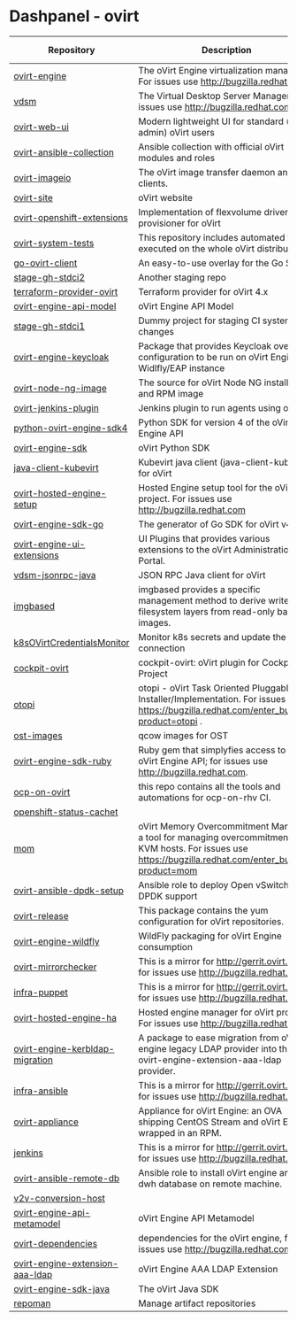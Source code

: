
# Dashpanel - ovirt

| Repository | Description | Issues & PRs | Starred | Forks |
|---|---|---|---|---|
| [ovirt-engine](https://github.com/oVirt/ovirt-engine) | The oVirt Engine virtualization manager. For issues use http://bugzilla.redhat.com | [78](https://github.com/ovirt/ovirt-engine/issues) | 358 | 229 |
| [vdsm](https://github.com/oVirt/vdsm) | The Virtual Desktop Server Manager. For issues use http://bugzilla.redhat.com. | [65](https://github.com/ovirt/vdsm/issues) | 116 | 151 |
| [ovirt-web-ui](https://github.com/oVirt/ovirt-web-ui) | Modern lightweight UI for standard (non-admin) oVirt users | [34](https://github.com/ovirt/ovirt-web-ui/issues) | 89 | 69 |
| [ovirt-ansible-collection](https://github.com/oVirt/ovirt-ansible-collection) | Ansible collection with official oVirt modules and roles | [31](https://github.com/ovirt/ovirt-ansible-collection/issues) | 52 | 73 |
| [ovirt-imageio](https://github.com/oVirt/ovirt-imageio) | The oVirt image transfer daemon and clients. | [26](https://github.com/ovirt/ovirt-imageio/issues) | 14 | 16 |
| [ovirt-site](https://github.com/oVirt/ovirt-site) | oVirt website | [22](https://github.com/ovirt/ovirt-site/issues) | 73 | 297 |
| [ovirt-openshift-extensions](https://github.com/oVirt/ovirt-openshift-extensions) | Implementation of flexvolume driver and provisioner for oVirt | [18](https://github.com/ovirt/ovirt-openshift-extensions/issues) | 32 | 16 |
| [ovirt-system-tests](https://github.com/oVirt/ovirt-system-tests) | This repository includes automated tests executed on the whole oVirt distribution | [15](https://github.com/ovirt/ovirt-system-tests/issues) | 15 | 37 |
| [go-ovirt-client](https://github.com/oVirt/go-ovirt-client) | An easy-to-use overlay for the Go SDK. | [14](https://github.com/ovirt/go-ovirt-client/issues) | 10 | 14 |
| [stage-gh-stdci2](https://github.com/oVirt/stage-gh-stdci2) | Another staging repo | [14](https://github.com/ovirt/stage-gh-stdci2/issues) | 1 | 2 |
| [terraform-provider-ovirt](https://github.com/oVirt/terraform-provider-ovirt) | Terraform provider for oVirt 4.x | [11](https://github.com/ovirt/terraform-provider-ovirt/issues) | 129 | 66 |
| [ovirt-engine-api-model](https://github.com/oVirt/ovirt-engine-api-model) | oVirt Engine API Model | [8](https://github.com/ovirt/ovirt-engine-api-model/issues) | 18 | 30 |
| [stage-gh-stdci1](https://github.com/oVirt/stage-gh-stdci1) | Dummy project for staging CI system changes | [6](https://github.com/ovirt/stage-gh-stdci1/issues) | 1 | 2 |
| [ovirt-engine-keycloak](https://github.com/oVirt/ovirt-engine-keycloak) | Package that provides Keycloak overlay configuration to be run on oVirt Engine&#39;s Widlfly/EAP instance | [6](https://github.com/ovirt/ovirt-engine-keycloak/issues) | 3 | 4 |
| [ovirt-node-ng-image](https://github.com/oVirt/ovirt-node-ng-image) | The source for oVirt Node NG installer ISO and RPM image | [6](https://github.com/ovirt/ovirt-node-ng-image/issues) | 13 | 8 |
| [ovirt-jenkins-plugin](https://github.com/oVirt/ovirt-jenkins-plugin) | Jenkins plugin to run agents using oVirt | [6](https://github.com/ovirt/ovirt-jenkins-plugin/issues) | 3 | 2 |
| [python-ovirt-engine-sdk4](https://github.com/oVirt/python-ovirt-engine-sdk4) | Python SDK for version 4 of the oVirt Engine API | [5](https://github.com/ovirt/python-ovirt-engine-sdk4/issues) | 6 | 19 |
| [ovirt-engine-sdk](https://github.com/oVirt/ovirt-engine-sdk) | oVirt Python SDK | [5](https://github.com/ovirt/ovirt-engine-sdk/issues) | 80 | 79 |
| [java-client-kubevirt](https://github.com/oVirt/java-client-kubevirt) | Kubevirt java client (java-client-kubevirt) for oVirt | [4](https://github.com/ovirt/java-client-kubevirt/issues) | 9 | 4 |
| [ovirt-hosted-engine-setup](https://github.com/oVirt/ovirt-hosted-engine-setup) | Hosted Engine setup tool for the oVirt project. For issues use http://bugzilla.redhat.com | [4](https://github.com/ovirt/ovirt-hosted-engine-setup/issues) | 16 | 30 |
| [ovirt-engine-sdk-go](https://github.com/oVirt/ovirt-engine-sdk-go) | The generator of Go SDK for oVirt v4.0&#43; | [4](https://github.com/ovirt/ovirt-engine-sdk-go/issues) | 20 | 26 |
| [ovirt-engine-ui-extensions](https://github.com/oVirt/ovirt-engine-ui-extensions) | UI Plugins that provides various extensions to the oVirt Administration Portal. | [3](https://github.com/ovirt/ovirt-engine-ui-extensions/issues) | 5 | 15 |
| [vdsm-jsonrpc-java](https://github.com/oVirt/vdsm-jsonrpc-java) | JSON RPC Java client for oVirt | [3](https://github.com/ovirt/vdsm-jsonrpc-java/issues) | 7 | 9 |
| [imgbased](https://github.com/oVirt/imgbased) | imgbased provides a specific management method to derive writeable filesystem layers from read-only base images. | [3](https://github.com/ovirt/imgbased/issues) | 7 | 7 |
| [k8sOVirtCredentialsMonitor](https://github.com/oVirt/k8sOVirtCredentialsMonitor) | Monitor k8s secrets and update the oVirt connection | [3](https://github.com/ovirt/k8sOVirtCredentialsMonitor/issues) | 2 | 2 |
| [cockpit-ovirt](https://github.com/oVirt/cockpit-ovirt) | cockpit-ovirt: oVirt plugin for Cockpit Project | [3](https://github.com/ovirt/cockpit-ovirt/issues) | 13 | 14 |
| [otopi](https://github.com/oVirt/otopi) | otopi - oVirt Task Oriented Pluggable Installer/Implementation. For issues use https://bugzilla.redhat.com/enter_bug.cgi?product=otopi . | [3](https://github.com/ovirt/otopi/issues) | 9 | 9 |
| [ost-images](https://github.com/oVirt/ost-images) | qcow images for OST | [2](https://github.com/ovirt/ost-images/issues) | 3 | 8 |
| [ovirt-engine-sdk-ruby](https://github.com/oVirt/ovirt-engine-sdk-ruby) | Ruby gem that simplyfies access to the oVirt Engine API; for issues use http://bugzilla.redhat.com. | [2](https://github.com/ovirt/ovirt-engine-sdk-ruby/issues) | 18 | 9 |
| [ocp-on-ovirt](https://github.com/oVirt/ocp-on-ovirt) | this repo contains all the tools and automations for ocp-on-rhv CI. | [2](https://github.com/ovirt/ocp-on-ovirt/issues) | 9 | 9 |
| [openshift-status-cachet](https://github.com/oVirt/openshift-status-cachet) |  | [2](https://github.com/ovirt/openshift-status-cachet/issues) | 1 | 1 |
| [mom](https://github.com/oVirt/mom) | oVirt Memory Overcommitment Manager, a tool for managing overcommitment on KVM hosts. For issues use https://bugzilla.redhat.com/enter_bug.cgi?product=mom | [2](https://github.com/ovirt/mom/issues) | 14 | 13 |
| [ovirt-ansible-dpdk-setup](https://github.com/oVirt/ovirt-ansible-dpdk-setup) | Ansible role to deploy Open vSwitch with DPDK support | [2](https://github.com/ovirt/ovirt-ansible-dpdk-setup/issues) | 8 | 4 |
| [ovirt-release](https://github.com/oVirt/ovirt-release) | This package contains the yum configuration for oVirt repositories. | [1](https://github.com/ovirt/ovirt-release/issues) | 8 | 14 |
| [ovirt-engine-wildfly](https://github.com/oVirt/ovirt-engine-wildfly) | WildFly packaging for oVirt Engine consumption | [1](https://github.com/ovirt/ovirt-engine-wildfly/issues) | 3 | 4 |
| [ovirt-mirrorchecker](https://github.com/oVirt/ovirt-mirrorchecker) | This is a mirror for http://gerrit.ovirt.org, for issues use http://bugzilla.redhat.com | [1](https://github.com/ovirt/ovirt-mirrorchecker/issues) | 2 | 0 |
| [infra-puppet](https://github.com/oVirt/infra-puppet) | This is a mirror for http://gerrit.ovirt.org, for issues use http://bugzilla.redhat.com | [1](https://github.com/ovirt/infra-puppet/issues) | 1 | 1 |
| [ovirt-hosted-engine-ha](https://github.com/oVirt/ovirt-hosted-engine-ha) | Hosted engine manager for oVirt project. For issues use http://bugzilla.redhat.com | [1](https://github.com/ovirt/ovirt-hosted-engine-ha/issues) | 4 | 15 |
| [ovirt-engine-kerbldap-migration](https://github.com/oVirt/ovirt-engine-kerbldap-migration) | A package to ease migration from oVirt engine legacy LDAP provider into the new ovirt-engine-extension-aaa-ldap provider. | [1](https://github.com/ovirt/ovirt-engine-kerbldap-migration/issues) | 4 | 1 |
| [infra-ansible](https://github.com/oVirt/infra-ansible) | This is a mirror for http://gerrit.ovirt.org, for issues use http://bugzilla.redhat.com | [1](https://github.com/ovirt/infra-ansible/issues) | 1 | 2 |
| [ovirt-appliance](https://github.com/oVirt/ovirt-appliance) | Appliance for oVirt Engine: an OVA shipping CentOS Stream and oVirt Engine, wrapped in an RPM. | [1](https://github.com/ovirt/ovirt-appliance/issues) | 13 | 21 |
| [jenkins](https://github.com/oVirt/jenkins) | This is a mirror for http://gerrit.ovirt.org, for issues use http://bugzilla.redhat.com | [1](https://github.com/ovirt/jenkins/issues) | 15 | 10 |
| [ovirt-ansible-remote-db](https://github.com/oVirt/ovirt-ansible-remote-db) | Ansible role to install oVirt engine and dwh database on remote machine. | [1](https://github.com/ovirt/ovirt-ansible-remote-db/issues) | 1 | 1 |
| [v2v-conversion-host](https://github.com/oVirt/v2v-conversion-host) |  | [1](https://github.com/ovirt/v2v-conversion-host/issues) | 9 | 21 |
| [ovirt-engine-api-metamodel](https://github.com/oVirt/ovirt-engine-api-metamodel) | oVirt Engine API Metamodel | [1](https://github.com/ovirt/ovirt-engine-api-metamodel/issues) | 4 | 4 |
| [ovirt-dependencies](https://github.com/oVirt/ovirt-dependencies) | dependencies for the oVirt engine, for issues use http://bugzilla.redhat.com | [1](https://github.com/ovirt/ovirt-dependencies/issues) | 2 | 4 |
| [ovirt-engine-extension-aaa-ldap](https://github.com/oVirt/ovirt-engine-extension-aaa-ldap) | oVirt Engine AAA LDAP Extension | [1](https://github.com/ovirt/ovirt-engine-extension-aaa-ldap/issues) | 11 | 12 |
| [ovirt-engine-sdk-java](https://github.com/oVirt/ovirt-engine-sdk-java) | The oVirt Java SDK | [1](https://github.com/ovirt/ovirt-engine-sdk-java/issues) | 19 | 17 |
| [repoman](https://github.com/oVirt/repoman) | Manage artifact repositories | [1](https://github.com/ovirt/repoman/issues) | 4 | 3 |
